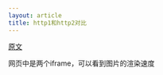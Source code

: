 ```yaml
---
layout: article
title: http1和http2对比
---
```


[原文](https://http2.akamai.com/demo)


网页中是两个iframe，可以看到图片的渲染速度